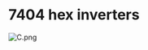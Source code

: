 # 7404 hex inverters 

![C.png](https://upload.wikimedia.org/wikipedia/commons/thumb/f/f4/7404_Hex_Inverters.PNG/640px-7404_Hex_Inverters.PNG)
